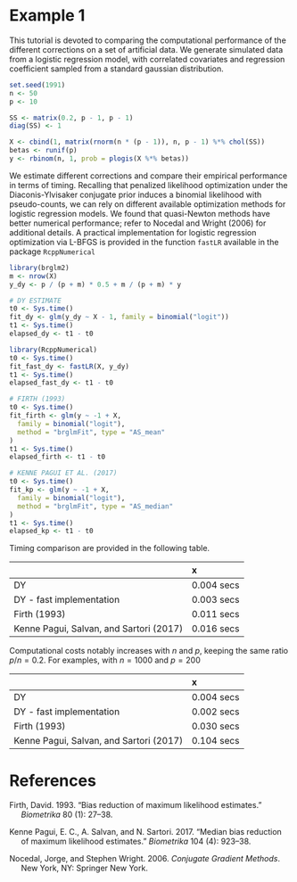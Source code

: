 # Example 1

This tutorial is devoted to comparing the computational performance of
the different corrections on a set of artificial data. We generate
simulated data from a logistic regression model, with correlated
covariates and regression coefficient sampled from a standard gaussian
distribution.

``` r
set.seed(1991)
n <- 50
p <- 10

SS <- matrix(0.2, p - 1, p - 1)
diag(SS) <- 1

X <- cbind(1, matrix(rnorm(n * (p - 1)), n, p - 1) %*% chol(SS))
betas <- runif(p)
y <- rbinom(n, 1, prob = plogis(X %*% betas))
```

We estimate different corrections and compare their empirical
performance in terms of timing. Recalling that penalized likelihood
optimization under the Diaconis-Ylvisaker conjugate prior induces a
binomial likelihood with pseudo-counts, we can rely on different
available optimization methods for logistic regression models. We found
that quasi-Newton methods have better numerical performance; refer to
Nocedal and Wright (2006) for additional details. A practical
implementation for logistic regression optimization via L-BFGS is
provided in the function `fastLR` available in the package
`RcppNumerical`

``` r
library(brglm2)
m <- nrow(X)
y_dy <- p / (p + m) * 0.5 + m / (p + m) * y

# DY ESTIMATE
t0 <- Sys.time()
fit_dy <- glm(y_dy ~ X - 1, family = binomial("logit"))
t1 <- Sys.time()
elapsed_dy <- t1 - t0

library(RcppNumerical)
t0 <- Sys.time()
fit_fast_dy <- fastLR(X, y_dy)
t1 <- Sys.time()
elapsed_fast_dy <- t1 - t0

# FIRTH (1993)
t0 <- Sys.time()
fit_firth <- glm(y ~ -1 + X,
  family = binomial("logit"),
  method = "brglmFit", type = "AS_mean"
)
t1 <- Sys.time()
elapsed_firth <- t1 - t0

# KENNE PAGUI ET AL. (2017)
t0 <- Sys.time()
fit_kp <- glm(y ~ -1 + X,
  family = binomial("logit"),
  method = "brglmFit", type = "AS_median"
)
t1 <- Sys.time()
elapsed_kp <- t1 - t0
```

Timing comparison are provided in the following table.

|                                         | x          |
|:----------------------------------------|:-----------|
| DY                                      | 0.004 secs |
| DY - fast implementation                | 0.003 secs |
| Firth (1993)                            | 0.011 secs |
| Kenne Pagui, Salvan, and Sartori (2017) | 0.016 secs |

Computational costs notably increases with *n* and *p*, keeping the same
ratio *p*/*n* = 0.2. For examples, with *n* = 1000 and *p* = 200

|                                         | x          |
|:----------------------------------------|:-----------|
| DY                                      | 0.004 secs |
| DY - fast implementation                | 0.002 secs |
| Firth (1993)                            | 0.030 secs |
| Kenne Pagui, Salvan, and Sartori (2017) | 0.104 secs |

# References

<div id="refs" class="references csl-bib-body hanging-indent">

<div id="ref-Firth1993" class="csl-entry">

Firth, David. 1993. “<span class="nocase">Bias reduction of maximum
likelihood estimates</span>.” *Biometrika* 80 (1): 27–38.

</div>

<div id="ref-Pagui2017" class="csl-entry">

Kenne Pagui, E. C., A. Salvan, and N. Sartori. 2017. “<span
class="nocase">Median bias reduction of maximum likelihood
estimates</span>.” *Biometrika* 104 (4): 923–38.

</div>

<div id="ref-Nocedal2006" class="csl-entry">

Nocedal, Jorge, and Stephen Wright. 2006. *Conjugate Gradient Methods*.
New York, NY: Springer New York.

</div>

</div>
